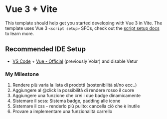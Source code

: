 # Vue 3 + Vite

This template should help get you started developing with Vue 3 in Vite. The template uses Vue 3 `<script setup>` SFCs, check out the [script setup docs](https://v3.vuejs.org/api/sfc-script-setup.html#sfc-script-setup) to learn more.

## Recommended IDE Setup

- [VS Code](https://code.visualstudio.com/) + [Vue - Official](https://marketplace.visualstudio.com/items?itemName=Vue.volar) (previously Volar) and disable Vetur



### My Milestone
1) Rendere più varia la lista di prodotti (sostenibilità sì/no ecc..)
12) Aggiungere al @click la possibilità di rendere rosso il cuore  
2) Aggiungere una funzione che crei i due badge dinamicamente
3) Sistemare il scss: Sistema badge, padding alle icone 
4) Sistemare il css - renderlo più pulito: cancella ciò che è inutile
5) Provare a implementare una funzionalità carrello

